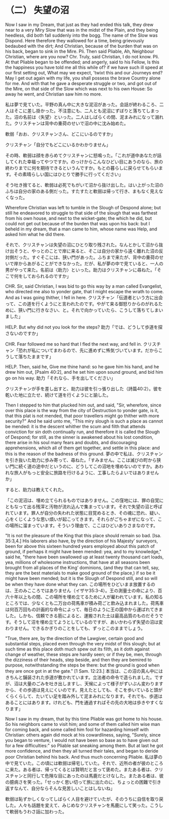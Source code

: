 # （二） 失望の沼
Now I saw in my Dream, that just as they had ended this talk, they drew near to a very Miry Slow that was in the midst of the Plain, and they being heedless, did both fall suddenly into the bogg. The name of the Slow was Dispond. Here therefore they wallowed for a time, being grievously bedaubed with the dirt; And Christian, because of the burden that was on his back, began to sink in the Mire.
Pli. Then said Pliable, Ah, Neighbour Christian, where are you now?
Chr. Truly, said Christian, I do not know.
Pli. At that Pliable began to be offended; and angerly, said to his Fellow, Is this the happiness you have told me all this while of? if we have such ill speed at our first setting out, What may we expect, 'twixt this and our Journeys end? May I get out again with my life, you shall possess the brave Country alone for me. And with that he gave a desperate struggle or two, and got out of the Mire, on that side of the Slow which was next to his own House: So away he went, and Christian saw him no more.

私は夢で見ていた。平野の真ん中に大きな泥沼があった。会話が終わるころ、二人はそこに差し掛かった。不注意にも、二人とも泥沼にずぼりと落ちてしまった。沼の名前は〈失望〉といった。二人はしばらくの間、泥まみれになって溺れた。クリスチャンは背中の重荷のせいで沼の中に沈み始めた。

軟弱「おお、クリスチャンさん、どこにいるのですか」

クリスチャン「自分でもどこにいるかわかりません」

その時、軟弱は顔を赤らめてクリスチャンに怒鳴った。「これが道中あなたが話してくれた幸福ってやつですか。のっけからこんなひどい目にあうのなら、旅の終わりまでに何を期待できるというんですか。もとの暮らしに戻らせてもらいます。その素晴らしい国にはひとりで勝手に行ってください」

そう吐き捨てると、軟弱は必死でもがいて沼から抜け出した。はい上がった沼のふちは自分の家のある側だった。すたすたと軟弱は帰って行き、まもなく見えなくなった。

Wherefore Christian was left to tumble in the Slough of Despond alone; but still he endeavored to struggle to that side of the slough that was farthest from his own house, and next to the wicket-gate; the which he did, but could not get out because of the burden that was upon his back: but I beheld in my dream, that a man came to him, whose name was Help, and asked him what he did there.

それで、クリスチャンは失望の沼にひとり取り残された。なんとかして沼から抜け出そうと、やっとのことで岸に来ると、そこは自分の家から遠く離れた沼の反対側だった。すぐそこには、狭い門があった。ふちまで来たが、背中の重荷のせいで岸からあがることができなかった。だが、私が夢の中で見ていると、一人の男がやって来た。名前は〈助力〉といった。助力はクリスチャンに尋ねた。「そこで何をしておられるのですか」

CHR. Sir, said Christian, I was bid to go this way by a man called Evangelist, who directed me also to yonder gate, that I might escape the wrath to come. And as I was going thither, I fell in here.
クリスチャン「伝道者という方に出会って、この道を行くようにと言われたのです。やがて来る御怒りからのがれるために、狭い門に行きなさい、と。それで向かっていたら、こうして落ちてしまいました」

HELP. But why did not you look for the steps?
助力「では、どうして歩道を探さないのですか」

CHR. Fear followed me so hard that I fled the next way, and fell in.
クリスチャン「恐れが私についてまわるので、先に進めずに怖気づいています。だからこうして落ちたままです」

HELP. Then, said he, Give me thine hand: so he gave him his hand, and he drew him out, [Psalm 40:2], and he set him upon sound ground, and bid him go on his way.
助力「それなら、手を出してください」

クリスチャンが手を差し出すと、助力は彼を引っ張り出した（詩篇40:2）。彼を乾いた地に立たせ、続けて道を行くようにと諭した。

Then I stepped to him that plucked him out, and said, "Sir, wherefore, since over this place is the way from the city of Destruction to yonder gate, is it, that this plat is not mended, that poor travellers might go thither with more security?" And he said unto me, "This miry slough is such a place as cannot be mended: it is the descent whither the scum and filth that attends conviction for sin doth continually run, and therefore it is called the Slough of Despond; for still, as the sinner is awakened about his lost condition, there arise in his soul many fears and doubts, and discouraging apprehensions, which all of them get together, and settle in this place: and this is the reason of the badness of this ground.
夢の中で私は、クリスチャンを引き抜いた助力に歩み寄って、尋ねた。「すみません。ここは滅びの町から狭い門に続く道の途中だというのに、どうしてこの沼地を埋めないのですか。あわれな旅人がもっと安全に旅路を行けるように、工事したらよいではありませんか」

すると、助力は教えてくれた。

「この泥沼は、埋め立てられるものではありません。この窪地には、罪の自覚にともなって出る残滓と汚物が流れ込んで集まっています。それで失望の沼と呼ばれています。罪人が自分の失われた状態に目覚めるとき、その魂に恐れ、疑い、心をくじくような思い煩いが起こってきます。それらがごちゃまぜになって、この場所に溜まっています。そういう理由で、ここはひどいありさまなのです。

"It is not the pleasure of the King that this place should remain so bad. [Isa. 35:3,4.] His laborers also have, by the direction of his Majesty’ surveyors, been for above this sixteen hundred years employed about this patch of ground, if perhaps it might have been mended: yea, and to my knowledge," said he, "there have been swallowed up at least twenty thousand cart loads, yea, millions of wholesome instructions, that have at all seasons been brought from all places of the King’ dominions, (and they that can tell, say, they are the best materials to make good ground of the place,) if so be it might have been mended; but it is the Slough of Despond still, and so will be when they have done what they can.
この場所をひどいまま放置するのは、王のみこころではありません（イザヤ35:3-4）。王の測量士の命により、百六十年以上もの間、この場所を埋め立てるために人が雇われています。私の知るところでは、少なくとも二万台の荷馬車が積み荷ごと飲み込まれました。荷馬車は何百万回もの計画的な命令によって、毎日のように王の国中から運ばれてきました。しかも、信頼できる筋によると、運搬された土は最高品質のものだそうです。そうして沼を埋め立てようとしているのですが、あいかわらず失望の沼は変わりません。できるかぎりのことをしても、ずっとこのままでしょう。

"True, there are, by the direction of the Lawgiver, certain good and substantial steps, placed even through the very midst of this slough; but at such time as this place doth much spew out its filth, as it doth against change of weather, these steps are hardly seen; or if they be, men, through the dizziness of their heads, step beside, and then they are bemired to purpose, notwithstanding the steps be there: but the ground is good when they are once got in at the gate." [1 Sam. 12:23.]
本当は、この沼の真ん中にはきちんと舗装された歩道が敷かれています。立法者の命令で造られました。ですが、沼は大量のごみを吐き出しますし、天候によって様子がずいぶん変わりますから、その歩道は見えにくいのです。見えたとしても、そこを歩いていると頭がくらくらして、たいてい足を踏み外して泥まみれになります。それでも、歩道はあることにはあります。けれども、門を通過すればその先の大地は歩きやすくなります」

Now I saw in my dream, that by this time Pliable was got home to his house. So his neighbors came to visit him; and some of them called him wise man for coming back, and some called him fool for hazarding himself with Christian: others again did mock at his cowardliness, saying, "Surely, since you began to venture, I would not have been so base as to have given out for a few difficulties:" so Pliable sat sneaking among them. But at last he got more confidence, and then they all turned their tales, and began to deride poor Christian behind his back. And thus much concerning Pliable.
私は夢の中で見ていた。この頃には軟弱は帰宅していた。それで、近所の者が彼のところに来た。ある者は、帰ってくるとは賢明だと言って褒めた。またある者は、クリスチャンと同行して危険な目にあったのは馬鹿だとけなした。またある者は、彼の臆病さを笑った。「せっかく思い切って旅に出たのに、ちょっとの困難で引き返すなんて、自分ならそんな見苦しいことはしないね」

軟弱は恥ずかしくなってしばらく人目を避けていたが、そのうちに自信を取り戻した。人々も話題を変えて、みじめなクリスチャンを馬鹿にして笑った。こうして軟弱もうわさ話に加わった。
